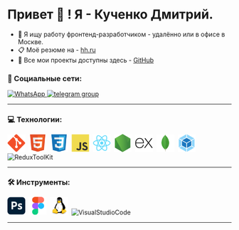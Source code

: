 # Привет 👋 ! Я - Кученко Дмитрий.

- 👀 Я ищу работу фронтенд-разработчиком - удалённо или в офисе в Москве.
- 📋 Моё резюме на - [hh.ru](https://hh.ru/resume/84a4ec51ff0c24e6e70039ed1f7961346d4652)
- 💼 Все мои проекты доступны здесь - [GitHub](https://github.com/kuchenkodmitry?tab=repositories)

### 🤝 Социальные сети:

  <div id="badges">
    <a href="https://api.whatsapp.com/send/?phone=79251020674&text&type=phone_number&app_absent=0" target="_blank">
      <img src="https://static.whatsapp.net/rsrc.php/v3/y7/r/DSxOAUB0raA.png" height="40" alt="WhatsApp" />
    </a>
    <a href="https://t.me/dmitriybel1y" target="_blank">
      <img src="https://cdn-icons-png.flaticon.com/512/2111/2111646.png" width="40" height="40" alt="telegram group" />
    </a>
  </div>

---

### 💻 Технологии:

<div>
  <img src="https://github.com/devicons/devicon/blob/master/icons/git/git-original.svg" title="git" alt="git" width="40" height="40"/>&nbsp
  <img src="https://github.com/devicons/devicon/blob/master/icons/html5/html5-original.svg" title="html5" alt="html5" width="40" height="40"/>&nbsp
  <img src="https://github.com/devicons/devicon/blob/master/icons/css3/css3-original.svg" title="css" alt="css" width="40" height="40"/>&nbsp
  <img src="https://github.com/devicons/devicon/blob/master/icons/javascript/javascript-original.svg" title="javascript" alt="javascript" width="40" height="40"/>&nbsp
  <img src="https://github.com/devicons/devicon/blob/master/icons/react/react-original.svg" title="reactjs" alt="reactjs" width="40" height="40"/>&nbsp
  <img src="https://github.com/devicons/devicon/blob/master/icons/nodejs/nodejs-original.svg" title="nodejs" alt="nodejs" width="40" height="40"/>&nbsp
  <img src="https://github.com/devicons/devicon/blob/master/icons/express/express-original.svg" title="express" alt="express" width="40" height="40"/>&nbsp
  <img src="https://github.com/devicons/devicon/blob/master/icons/mongodb/mongodb-original.svg" title="mongodb" alt="mongodb" width="40" height="40"/>&nbsp
  <img src="https://github.com/devicons/devicon/blob/master/icons/webpack/webpack-original.svg" title="webpack" alt="webpack" width="40" height="40"/>&nbsp;
  <img src="https://redux-toolkit.js.org/img/redux_white.svg" title="ReduxToolKit" alt="ReduxToolKit" width="40" height="40"/>&nbsp;
</div>

---

### 🛠 Инструменты:

<div>
  <img src="https://github.com/devicons/devicon/blob/master/icons/photoshop/photoshop-plain.svg" title="photoshop" alt="photoshop" width="40" height="40"/>&nbsp;
  <img src="https://github.com/devicons/devicon/blob/master/icons/figma/figma-original.svg" title="figma" alt="figma" width="40" height="40"/>&nbsp;
  <img src="https://github.com/devicons/devicon/blob/master/icons/linux/linux-original.svg" title="linux" alt="linux" width="40" height="40"/>&nbsp;
  <img src="https://visualstudio.microsoft.com/wp-content/uploads/2019/09/vs-code-responsive-01-1.png" title="VisualStudioCode" alt="VisualStudioCode" width="40" height="40"/>&nbsp;
</div>

---
